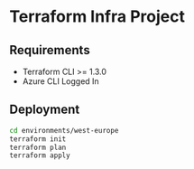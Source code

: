 # Terraform Infra Project

## Requirements
- Terraform CLI >= 1.3.0
- Azure CLI Logged In

## Deployment
```bash
cd environments/west-europe
terraform init
terraform plan
terraform apply

